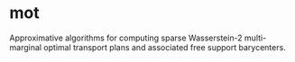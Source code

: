 # mot
Approximative algorithms for computing sparse Wasserstein-2 multi-marginal optimal transport plans and associated free support barycenters.
